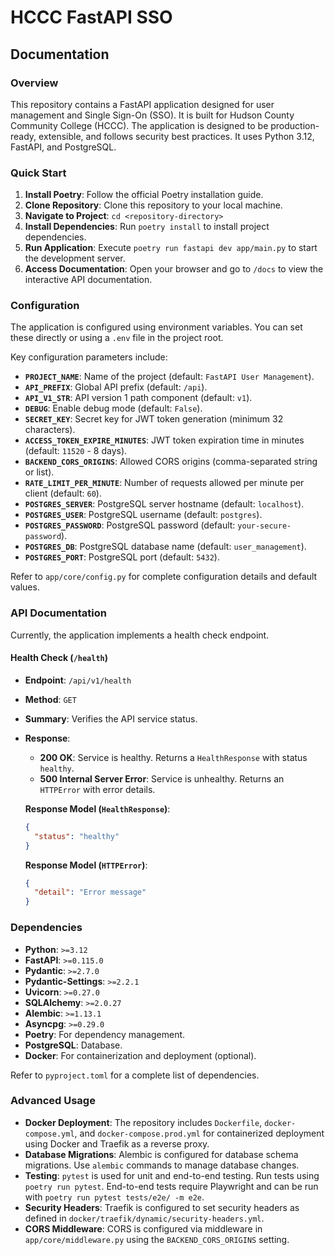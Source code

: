 # HCCC FastAPI SSO

## Documentation

### Overview

This repository contains a FastAPI application designed for user management and Single Sign-On (SSO). It is built for Hudson County Community College (HCCC). The application is designed to be production-ready, extensible, and follows security best practices. It uses Python 3.12, FastAPI, and PostgreSQL.

### Quick Start

1.  **Install Poetry**: Follow the official Poetry installation guide.
2.  **Clone Repository**: Clone this repository to your local machine.
3.  **Navigate to Project**:  `cd <repository-directory>`
4.  **Install Dependencies**: Run `poetry install` to install project dependencies.
5.  **Run Application**: Execute `poetry run fastapi dev app/main.py` to start the development server.
6.  **Access Documentation**: Open your browser and go to `/docs` to view the interactive API documentation.

### Configuration

The application is configured using environment variables. You can set these directly or using a `.env` file in the project root.

Key configuration parameters include:

*   **`PROJECT_NAME`**: Name of the project (default: `FastAPI User Management`).
*   **`API_PREFIX`**: Global API prefix (default: `/api`).
*   **`API_V1_STR`**: API version 1 path component (default: `v1`).
*   **`DEBUG`**: Enable debug mode (default: `False`).
*   **`SECRET_KEY`**: Secret key for JWT token generation (minimum 32 characters).
*   **`ACCESS_TOKEN_EXPIRE_MINUTES`**: JWT token expiration time in minutes (default: `11520` - 8 days).
*   **`BACKEND_CORS_ORIGINS`**: Allowed CORS origins (comma-separated string or list).
*   **`RATE_LIMIT_PER_MINUTE`**: Number of requests allowed per minute per client (default: `60`).
*   **`POSTGRES_SERVER`**: PostgreSQL server hostname (default: `localhost`).
*   **`POSTGRES_USER`**: PostgreSQL username (default: `postgres`).
*   **`POSTGRES_PASSWORD`**: PostgreSQL password (default: `your-secure-password`).
*   **`POSTGRES_DB`**: PostgreSQL database name (default: `user_management`).
*   **`POSTGRES_PORT`**: PostgreSQL port (default: `5432`).

Refer to `app/core/config.py` for complete configuration details and default values.

### API Documentation

Currently, the application implements a health check endpoint.

#### Health Check (`/health`)

*   **Endpoint**: `/api/v1/health`
*   **Method**: `GET`
*   **Summary**: Verifies the API service status.
*   **Response**:
    *   **200 OK**: Service is healthy. Returns a `HealthResponse` with status `healthy`.
    *   **500 Internal Server Error**: Service is unhealthy. Returns an `HTTPError` with error details.

    **Response Model (`HealthResponse`)**:

    ```json
    {
      "status": "healthy"
    }
    ```

    **Response Model (`HTTPError`)**:

    ```json
    {
      "detail": "Error message"
    }
    ```

### Dependencies

*   **Python**: `>=3.12`
*   **FastAPI**: `>=0.115.0`
*   **Pydantic**: `>=2.7.0`
*   **Pydantic-Settings**: `>=2.2.1`
*   **Uvicorn**: `>=0.27.0`
*   **SQLAlchemy**: `>=2.0.27`
*   **Alembic**: `>=1.13.1`
*   **Asyncpg**: `>=0.29.0`
*   **Poetry**: For dependency management.
*   **PostgreSQL**: Database.
*   **Docker**: For containerization and deployment (optional).

Refer to `pyproject.toml` for a complete list of dependencies.

### Advanced Usage

*   **Docker Deployment**: The repository includes `Dockerfile`, `docker-compose.yml`, and `docker-compose.prod.yml` for containerized deployment using Docker and Traefik as a reverse proxy.
*   **Database Migrations**: Alembic is configured for database schema migrations. Use `alembic` commands to manage database changes.
*   **Testing**:  `pytest` is used for unit and end-to-end testing. Run tests using `poetry run pytest`. End-to-end tests require Playwright and can be run with `poetry run pytest tests/e2e/ -m e2e`.
*   **Security Headers**: Traefik is configured to set security headers as defined in `docker/traefik/dynamic/security-headers.yml`.
*   **CORS Middleware**: CORS is configured via middleware in `app/core/middleware.py` using the `BACKEND_CORS_ORIGINS` setting.